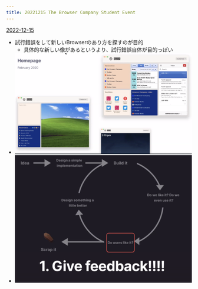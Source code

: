 ```yaml
---
title: 20221215 The Browser Company Student Event
---
```


[2022-12-15](2022-12-15.md)

* 試行錯誤をして新しいBrowserのあり方を探すのが目的
  * 具体的な新しい像があるというより、試行錯誤自体が目的っぽい
* ![Screenshot 2022-12-15 at 12.45.01 PM.png](Screenshot%202022-12-15%20at%2012.45.01%20PM.png)
* ![Screenshot 2022-12-15 at 12.49.56 PM.png](Screenshot%202022-12-15%20at%2012.49.56%20PM.png)
